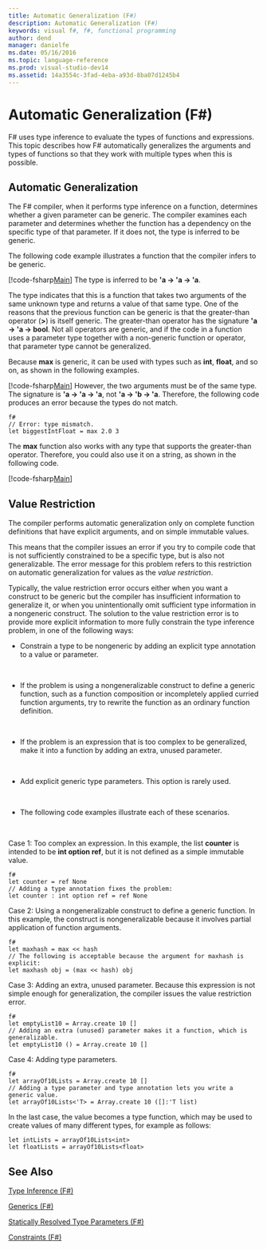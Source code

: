 ```yaml
---
title: Automatic Generalization (F#)
description: Automatic Generalization (F#)
keywords: visual f#, f#, functional programming
author: dend
manager: danielfe
ms.date: 05/16/2016
ms.topic: language-reference
ms.prod: visual-studio-dev14
ms.assetid: 14a3554c-3fad-4eba-a93d-8ba07d1245b4 
---
```


# Automatic Generalization (F#)

F# uses type inference to evaluate the types of functions and expressions. This topic describes how F# automatically generalizes the arguments and types of functions so that they work with multiple types when this is possible.


## Automatic Generalization
The F# compiler, when it performs type inference on a function, determines whether a given parameter can be generic. The compiler examines each parameter and determines whether the function has a dependency on the specific type of that parameter. If it does not, the type is inferred to be generic.

The following code example illustrates a function that the compiler infers to be generic.

[!code-fsharp[Main](snippets/fslangref3/snippet101.fs)]
    The type is inferred to be **'a -&gt; 'a -&gt; 'a**.

The type indicates that this is a function that takes two arguments of the same unknown type and returns a value of that same type. One of the reasons that the previous function can be generic is that the greater-than operator (**&gt;**) is itself generic. The greater-than operator has the signature **'a -&gt; 'a -&gt; bool**. Not all operators are generic, and if the code in a function uses a parameter type together with a non-generic function or operator, that parameter type cannot be generalized.

Because **max** is generic, it can be used with types such as **int**, **float**, and so on, as shown in the following examples.

[!code-fsharp[Main](snippets/fslangref3/snippet102.fs)]
    However, the two arguments must be of the same type. The signature is **'a -&gt; 'a -&gt; 'a**, not **'a -&gt; 'b -&gt; 'a**. Therefore, the following code produces an error because the types do not match.

```
f#
// Error: type mismatch.
let biggestIntFloat = max 2.0 3
```

The **max** function also works with any type that supports the greater-than operator. Therefore, you could also use it on a string, as shown in the following code.

[!code-fsharp[Main](snippets/fslangref3/snippet104.fs)]
    
## Value Restriction
The compiler performs automatic generalization only on complete function definitions that have explicit arguments, and on simple immutable values.

This means that the compiler issues an error if you try to compile code that is not sufficiently constrained to be a specific type, but is also not generalizable. The error message for this problem refers to this restriction on automatic generalization for values as the *value restriction*.

Typically, the value restriction error occurs either when you want a construct to be generic but the compiler has insufficient information to generalize it, or when you unintentionally omit sufficient type information in a nongeneric construct. The solution to the value restriction error is to provide more explicit information to more fully constrain the type inference problem, in one of the following ways:


- Constrain a type to be nongeneric by adding an explicit type annotation to a value or parameter.
<br />

- If the problem is using a nongeneralizable construct to define a generic function, such as a function composition or incompletely applied curried function arguments, try to rewrite the function as an ordinary function definition.
<br />

- If the problem is an expression that is too complex to be generalized, make it into a function by adding an extra, unused parameter.
<br />

- Add explicit generic type parameters. This option is rarely used.
<br />

- The following code examples illustrate each of these scenarios.
<br />

Case 1: Too complex an expression. In this example, the list **counter** is intended to be **int option ref**, but it is not defined as a simple immutable value.

```
f#
let counter = ref None
// Adding a type annotation fixes the problem:
let counter : int option ref = ref None
```

Case 2: Using a nongeneralizable construct to define a generic function. In this example, the construct is nongeneralizable because it involves partial application of function arguments.

```
f#
let maxhash = max << hash
// The following is acceptable because the argument for maxhash is explicit:
let maxhash obj = (max << hash) obj
```

Case 3: Adding an extra, unused parameter. Because this expression is not simple enough for generalization, the compiler issues the value restriction error.

```
f#
let emptyList10 = Array.create 10 []
// Adding an extra (unused) parameter makes it a function, which is generalizable.
let emptyList10 () = Array.create 10 []
```

Case 4: Adding type parameters.

```
f#
let arrayOf10Lists = Array.create 10 []
// Adding a type parameter and type annotation lets you write a generic value.
let arrayOf10Lists<'T> = Array.create 10 ([]:'T list)
```

In the last case, the value becomes a type function, which may be used to create values of many different types, for example as follows:

```
let intLists = arrayOf10Lists<int>
let floatLists = arrayOf10Lists<float>
```

## See Also
[Type Inference &#40;F&#35;&#41;](Type-Inference-%5BFSharp%5D.md)

[Generics &#40;F&#35;&#41;](Generics-%5BFSharp%5D.md)

[Statically Resolved Type Parameters &#40;F&#35;&#41;](Statically-Resolved-Type-Parameters-%5BFSharp%5D.md)

[Constraints &#40;F&#35;&#41;](Constraints-%5BFSharp%5D.md)

